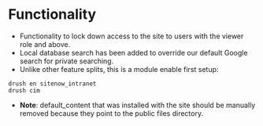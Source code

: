 # Functionality

- Functionality to lock down access to the site to users with the viewer role and above.
- Local database search has been added to override our default Google search for private searching.
- Unlike other feature splits, this is a module enable first setup:

```
drush en sitenow_intranet
drush cim
```

- **Note**: default_content that was installed with the site should be manually removed because they point to the public files directory.
